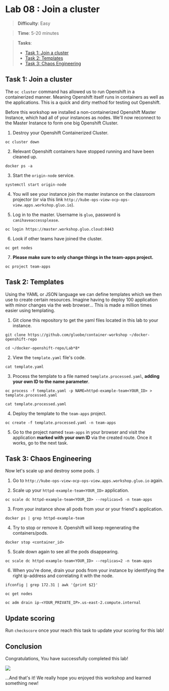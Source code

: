 # Lab 08 : Join a cluster

> **Difficulty**: Easy

> **Time**: 5-20 minutes

> **Tasks**:
> - [Task 1: Join a cluster](#task-1-join-a-cluster)
> - [Task 2: Templates](#task-2-templates)
> - [Task 3: Chaos Engineering](#task-3-chaos-engineering)


## Task 1: Join a cluster

The `oc cluster` command has allowed us to run Openshift in a containerized manner. Meaning Openshift itself runs in containers as well as the applications. This is a quick and dirty method for testing out Openshift.

Before this workshop we installed a non-containerized Openshift Master Instance, which had all of your instances as nodes. We'll now reconnect to the Master Instance to form one big Openshift Cluster.

1. Destroy your Openshift Containerized Cluster.

  ```
  oc cluster down
  ```
  
2. Relevant Openshift containers have stopped running and have been cleaned up.

  ```
  docker ps -a
  ```
  
3. Start the `origin-node` service.

  ```
  systemctl start origin-node
  ```
  
4. You will see your instance join the master instance on the classroom projector (or via this link `http://kube-ops-view-ocp-ops-view.apps.workshop.gluo.io`).

5. Log in to the master. Username is `gluo`, password is `canihaveaccessplease`. 
  
  ```
  oc login https://master.workshop.gluo.cloud:8443
  ```
  
6. Look if other teams have joined the cluster.

  ```
  oc get nodes
  ```
  
7. **Please make sure to only change things in the team-apps project.** 

  ```
  oc project team-apps
  ```


## Task 2: Templates

Using the YAML or JSON language we can define templates which we then use to create certain resources. Imagine having to deploy 100 application with minor changes via the web browser... This is made a million times easier using templating.

1. Git clone this repository to get the yaml files located in this lab to your instance.

  ```
  git clone https://github.com/gluobe/container-workshop ~/docker-openshift-repo
  ```

  ```
  cd ~/docker-openshift-repo/Lab*8*
  ```

2. View the `template.yaml` file's code.

  ```
  cat template.yaml
  ```

3. Process the template to a file named `template.processed.yaml`, **adding your own ID to the name parameter**.
  
  ```
  oc process -f template.yaml -p NAME=httpd-example-team<YOUR_ID> > template.processed.yaml
  ```
  
  ```
  cat template.processed.yaml
  ```
  
4. Deploy the template to the `team-apps` project.

  ```
  oc create -f template.processed.yaml -n team-apps
  ```
  
5. Go to the project named `team-apps` in your browser and visit the application **marked with your own ID** via the created route. Once it works, go to the next task.


## Task 3: Chaos Engineering

Now let's scale up and destroy some pods. :)

1. Go to `http://kube-ops-view-ocp-ops-view.apps.workshop.gluo.io` again.

2. Scale up your `httpd-example-team<YOUR_ID>` application.

  ```
  oc scale dc httpd-example-team<YOUR_ID> --replicas=5 -n team-apps 
  ```
  
3. From your instance show all pods from your or your friend's application.

  ```
  docker ps | grep httpd-example-team
  ```
  
4. Try to stop or remove it. Openshift will keep regenerating the containers/pods.

  ```
  docker stop <container_id>
  ```
  
5. Scale down again to see all the pods disappearing.

  ```
  oc scale dc httpd-example-team<YOUR_ID> --replicas=2 -n team-apps 
  ```

6. When you're done, drain your pods from your instance by identifying the right ip-address and correlating it with the node.

  ```
  ifconfig | grep 172.31 | awk '{print $2}'
  ```
  
  ```
  oc get nodes
  ```
  
  ```
  oc adm drain ip-<YOUR_PRIVATE_IP>.us-east-2.compute.internal
  ```


## Update scoring
Run `checkscore` once your reach this task to update your scoring for this lab!  

  
## Conclusion

Congratulations, You have successfully completed this lab! 

![](https://tinyurl.com/y78fzwla)

...And that's it! We really hope you enjoyed this workshop and learned something new!

